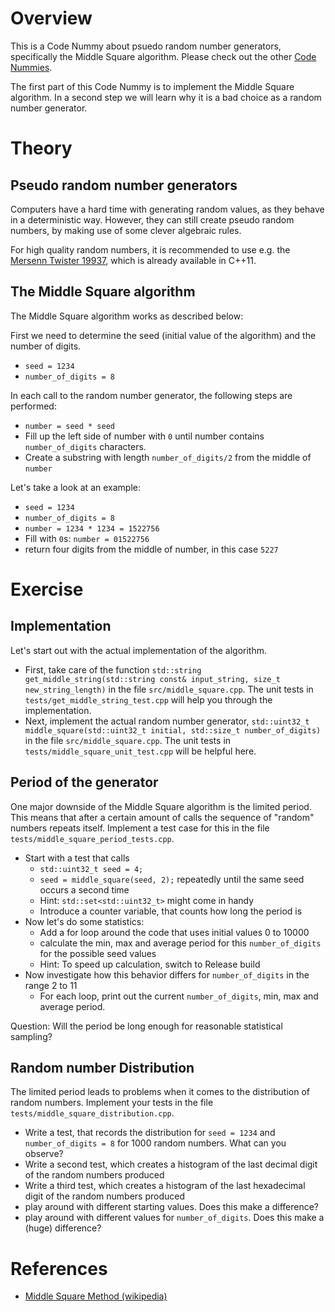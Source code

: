 # Overview

This is a Code Nummy about psuedo random number generators, specifically the Middle Square algorithm. Please check out
the other [Code Nummies](https://github.com/Laguna1989/CodeNummies_Overview).

The first part of this Code Nummy is to implement the Middle Square algorithm. In a second step we will learn why it is
a bad choice as a random number generator.

# Theory

## Pseudo random number generators

Computers have a hard time with generating random values, as they behave in a deterministic way. However, they can still
create pseudo random numbers, by making use of some clever algebraic rules.

For high quality random numbers, it is recommended to use e.g.
the [Mersenn Twister 19937](https://www.cplusplus.com/reference/random/mt19937/), which is already available in C++11.

## The Middle Square algorithm

The Middle Square algorithm works as described below:

First we need to determine the seed (initial value of the algorithm) and the number of digits.

* `seed = 1234`
* `number_of_digits = 8`

In each call to the random number generator, the following steps are performed:

* `number = seed * seed`
* Fill up the left side of number with `0` until number contains `number_of_digits` characters.
* Create a substring with length `number_of_digits/2` from the middle of `number`

Let's take a look at an example:

* `seed = 1234`
* `number_of_digits = 8`
* `number = 1234 * 1234 = 1522756`
* Fill with `0`s: `number = 01522756`
* return four digits from the middle of number, in this case `5227`

# Exercise

## Implementation

Let's start out with the actual implementation of the algorithm.

* First, take care of the
  function `std::string get_middle_string(std::string const& input_string, size_t new_string_length)` in the
  file `src/middle_square.cpp`. The unit tests in `tests/get_middle_string_test.cpp` will help you through the
  implementation.
* Next, implement the actual random number
  generator, `std::uint32_t middle_square(std::uint32_t initial, std::size_t number_of_digits)` in the
  file `src/middle_square.cpp`. The unit tests in `tests/middle_square_unit_test.cpp` will be helpful here.

## Period of the generator

One major downside of the Middle Square algorithm is the limited period. This means that after a certain amount of calls
the sequence of "random" numbers repeats itself. Implement a test case for this in the
file `tests/middle_square_period_tests.cpp`.

* Start with a test that calls
    * `std::uint32_t seed = 4;`
    * `seed = middle_square(seed, 2);` repeatedly until the same seed occurs a second time
    * Hint: `std::set<std::uint32_t>` might come in handy
    * Introduce a counter variable, that counts how long the period is
* Now let's do some statistics:
    * Add a for loop around the code that uses initial values 0 to 10000
    * calculate the min, max and average period for this `number_of_digits` for the possible seed values
    * Hint: To speed up calculation, switch to Release build
* Now investigate how this behavior differs for `number_of_digits` in the range 2 to 11
    * For each loop, print out the current `number_of_digits`, min, max and average period.

Question: Will the period be long enough for reasonable statistical sampling?

## Random number Distribution

The limited period leads to problems when it comes to the distribution of random numbers. Implement your tests in the
file `tests/middle_square_distribution.cpp`.

* Write a test, that records the distribution for  `seed = 1234` and `number_of_digits = 8` for 1000 random numbers.
  What can you observe?
* Write a second test, which creates a histogram of the last decimal digit of the random numbers produced
* Write a third test, which creates a histogram of the last hexadecimal digit of the random numbers produced
* play around with different starting values. Does this make a difference?
* play around with different values for `number_of_digits`. Does this make a (huge) difference?

# References

* [Middle Square Method (wikipedia)](https://en.wikipedia.org/wiki/Middle-square_method)
